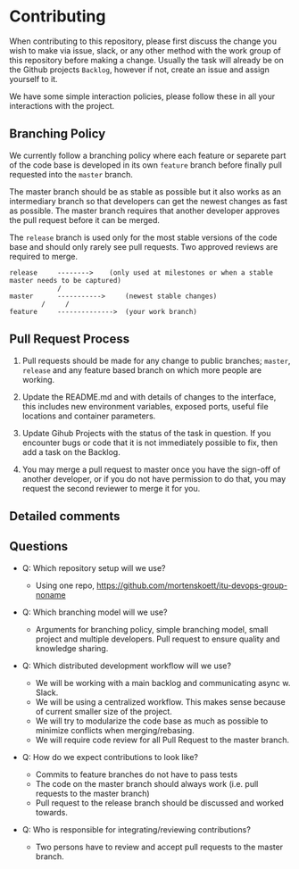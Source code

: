 # Contributing

When contributing to this repository, please first discuss the change you wish to make via issue,
slack, or any other method with the work group of this repository before making a change.
Usually the task will already be on the Github projects `Backlog`, however if not, create an issue and 
assign yourself to it.

We have some simple interaction policies, please follow these in all your interactions with the project.

## Branching Policy
We currently follow a branching policy where each feature or separete part of the code base is developed 
in its own `feature` branch before finally pull requested into the `master` branch. 

The master branch should be as stable as possible but it also works as an intermediary branch so that 
developers can get the newest changes as fast as possible. The master branch requires that another developer
approves the pull request before it can be merged.

The `release` branch is used only for the most stable versions of the code base and should only rarely
see pull requests. Two approved reviews are required to merge.

```
release		-------->	 (only used at milestones or when a stable master needs to be captured)
			/
master	 	----------->	 (newest stable changes)
		/     /
feature		-------------->	 (your work branch)
```

## Pull Request Process

1. Pull requests should be made for any change to public branches; `master`, `release` and any
feature based branch on which more people are working.

2. Update the README.md and with details of changes to the interface, this includes new environment 
   variables, exposed ports, useful file locations and container parameters.

3. Update Gihub Projects with the status of the task in question. If you encounter bugs or code that
	it is not immediately possible to fix, then add a task on the Backlog.

4. You may merge a pull request to master once you have the sign-off of another developer, or if you 
   do not have permission to do that, you may request the second reviewer to merge it for you.


## Detailed comments

## Questions

- Q: Which repository setup will we use?
  - Using one repo, https://github.com/mortenskoett/itu-devops-group-noname

- Q: Which branching model will we use?
  - Arguments for branching policy, simple branching model, small project and multiple developers. Pull request 
  to ensure quality and knowledge sharing.

- Q: Which distributed development workflow will we use?
  - We will be working with a main backlog and communicating async w. Slack.
  - We will be using a centralized workflow. This makes sense because of current smaller size of the project.
  - We will try to modularize the code base as much as possible to minimize conflicts when merging/rebasing.
  - We will require code review for all Pull Request to the master branch.
  
- Q: How do we expect contributions to look like?
  - Commits to feature branches do not have to pass tests
  - The code on the master branch should always work (i.e. pull requests to the master branch)
  - Pull request to the release branch should be discussed and worked towards.
  
- Q: Who is responsible for integrating/reviewing contributions?
  - Two persons have to review and accept pull requests to the master branch.

